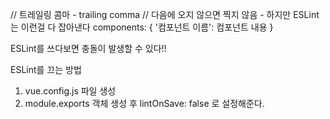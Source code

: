 // 트레일링 콤마 - trailing comma
// 다음에 오지 않으면 찍지 않음 - 하지만 ESLint는 이런걸 다 잡아낸다
components: {
    '컴포넌트 이름': 컴포넌트 내용
}

ESLint를 쓰다보면 충돌이 발생할 수 있다!!

ESLint를 끄는 방법
1. vue.config.js 파일 생성
2. module.exports 객체 생성 후 lintOnSave: false 로 설정해준다.

